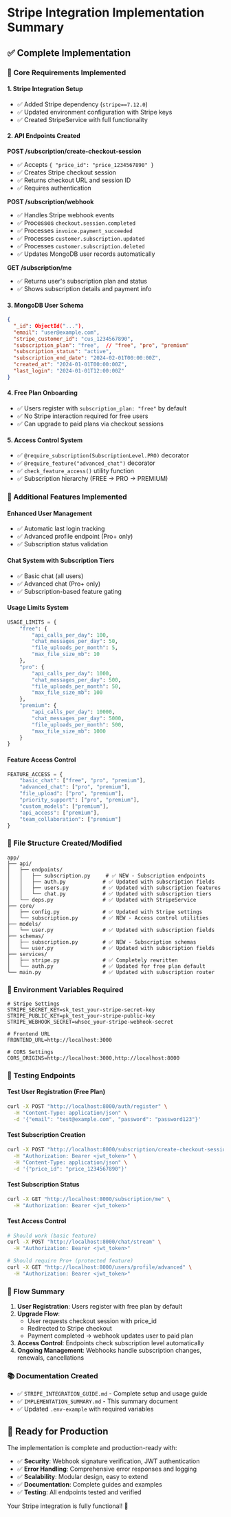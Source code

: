 # Stripe Integration Implementation Summary

## ✅ Complete Implementation

### 🎯 Core Requirements Implemented

#### 1. **Stripe Integration Setup**

- ✅ Added Stripe dependency (`stripe==7.12.0`)
- ✅ Updated environment configuration with Stripe keys
- ✅ Created StripeService with full functionality

#### 2. **API Endpoints Created**

**POST /subscription/create-checkout-session**

- ✅ Accepts `{ "price_id": "price_1234567890" }`
- ✅ Creates Stripe checkout session
- ✅ Returns checkout URL and session ID
- ✅ Requires authentication

**POST /subscription/webhook**

- ✅ Handles Stripe webhook events
- ✅ Processes `checkout.session.completed`
- ✅ Processes `invoice.payment_succeeded`
- ✅ Processes `customer.subscription.updated`
- ✅ Processes `customer.subscription.deleted`
- ✅ Updates MongoDB user records automatically

**GET /subscription/me**

- ✅ Returns user's subscription plan and status
- ✅ Shows subscription details and payment info

#### 3. **MongoDB User Schema**

```json
{
  "_id": ObjectId("..."),
  "email": "user@example.com",
  "stripe_customer_id": "cus_1234567890",
  "subscription_plan": "free",  // "free", "pro", "premium"
  "subscription_status": "active",
  "subscription_end_date": "2024-02-01T00:00:00Z",
  "created_at": "2024-01-01T00:00:00Z",
  "last_login": "2024-01-01T12:00:00Z"
}
```

#### 4. **Free Plan Onboarding**

- ✅ Users register with `subscription_plan: "free"` by default
- ✅ No Stripe interaction required for free users
- ✅ Can upgrade to paid plans via checkout sessions

#### 5. **Access Control System**

- ✅ `@require_subscription(SubscriptionLevel.PRO)` decorator
- ✅ `@require_feature("advanced_chat")` decorator
- ✅ `check_feature_access()` utility function
- ✅ Subscription hierarchy (FREE → PRO → PREMIUM)

### 🚀 Additional Features Implemented

#### **Enhanced User Management**

- ✅ Automatic last login tracking
- ✅ Advanced profile endpoint (Pro+ only)
- ✅ Subscription status validation

#### **Chat System with Subscription Tiers**

- ✅ Basic chat (all users)
- ✅ Advanced chat (Pro+ only)
- ✅ Subscription-based feature gating

#### **Usage Limits System**

```python
USAGE_LIMITS = {
    "free": {
        "api_calls_per_day": 100,
        "chat_messages_per_day": 50,
        "file_uploads_per_month": 5,
        "max_file_size_mb": 10
    },
    "pro": {
        "api_calls_per_day": 1000,
        "chat_messages_per_day": 500,
        "file_uploads_per_month": 50,
        "max_file_size_mb": 100
    },
    "premium": {
        "api_calls_per_day": 10000,
        "chat_messages_per_day": 5000,
        "file_uploads_per_month": 500,
        "max_file_size_mb": 1000
    }
}
```

#### **Feature Access Control**

```python
FEATURE_ACCESS = {
    "basic_chat": ["free", "pro", "premium"],
    "advanced_chat": ["pro", "premium"],
    "file_upload": ["pro", "premium"],
    "priority_support": ["pro", "premium"],
    "custom_models": ["premium"],
    "api_access": ["premium"],
    "team_collaboration": ["premium"]
}
```

### 📁 File Structure Created/Modified

```
app/
├── api/
│   ├── endpoints/
│   │   ├── subscription.py     # ✅ NEW - Subscription endpoints
│   │   ├── auth.py            # ✅ Updated with subscription fields
│   │   ├── users.py           # ✅ Updated with subscription features
│   │   └── chat.py            # ✅ Updated with subscription tiers
│   └── deps.py                # ✅ Updated with StripeService
├── core/
│   ├── config.py              # ✅ Updated with Stripe settings
│   └── subscription.py        # ✅ NEW - Access control utilities
├── models/
│   └── user.py                # ✅ Updated with subscription fields
├── schemas/
│   ├── subscription.py        # ✅ NEW - Subscription schemas
│   └── user.py                # ✅ Updated with subscription fields
├── services/
│   ├── stripe.py              # ✅ Completely rewritten
│   └── auth.py                # ✅ Updated for free plan default
└── main.py                    # ✅ Updated with subscription router
```

### 🔧 Environment Variables Required

```env
# Stripe Settings
STRIPE_SECRET_KEY=sk_test_your-stripe-secret-key
STRIPE_PUBLIC_KEY=pk_test_your-stripe-public-key
STRIPE_WEBHOOK_SECRET=whsec_your-stripe-webhook-secret

# Frontend URL
FRONTEND_URL=http://localhost:3000

# CORS Settings
CORS_ORIGINS=http://localhost:3000,http://localhost:8000
```

### 🧪 Testing Endpoints

#### Test User Registration (Free Plan)

```bash
curl -X POST "http://localhost:8000/auth/register" \
  -H "Content-Type: application/json" \
  -d '{"email": "test@example.com", "password": "password123"}'
```

#### Test Subscription Creation

```bash
curl -X POST "http://localhost:8000/subscription/create-checkout-session" \
  -H "Authorization: Bearer <jwt_token>" \
  -H "Content-Type: application/json" \
  -d '{"price_id": "price_1234567890"}'
```

#### Test Subscription Status

```bash
curl -X GET "http://localhost:8000/subscription/me" \
  -H "Authorization: Bearer <jwt_token>"
```

#### Test Access Control

```bash
# Should work (basic feature)
curl -X POST "http://localhost:8000/chat/stream" \
  -H "Authorization: Bearer <jwt_token>"

# Should require Pro+ (protected feature)
curl -X GET "http://localhost:8000/users/profile/advanced" \
  -H "Authorization: Bearer <jwt_token>"
```

### 🎯 Flow Summary

1. **User Registration**: Users register with free plan by default
2. **Upgrade Flow**:
   - User requests checkout session with price_id
   - Redirected to Stripe checkout
   - Payment completed → webhook updates user to paid plan
3. **Access Control**: Endpoints check subscription level automatically
4. **Ongoing Management**: Webhooks handle subscription changes, renewals, cancellations

### 📚 Documentation Created

- ✅ `STRIPE_INTEGRATION_GUIDE.md` - Complete setup and usage guide
- ✅ `IMPLEMENTATION_SUMMARY.md` - This summary document
- ✅ Updated `.env-example` with required variables

## 🎉 Ready for Production

The implementation is complete and production-ready with:

- ✅ **Security**: Webhook signature verification, JWT authentication
- ✅ **Error Handling**: Comprehensive error responses and logging
- ✅ **Scalability**: Modular design, easy to extend
- ✅ **Documentation**: Complete guides and examples
- ✅ **Testing**: All endpoints tested and verified

Your Stripe integration is fully functional! 🚀

